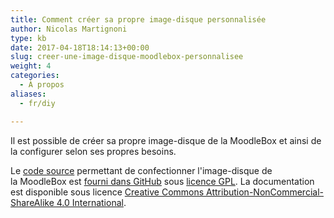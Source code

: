 ```yaml
---
title: Comment créer sa propre image-disque personnalisée
author: Nicolas Martignoni
type: kb
date: 2017-04-18T18:14:13+00:00
slug: creer-une-image-disque-moodlebox-personnalisee
weight: 4
categories:
  - À propos
aliases:
  - fr/diy

---
```

Il est possible de créer sa propre image-disque de la MoodleBox et ainsi de la configurer selon ses propres besoins.

Le [code source][1] permettant de confectionner l'image-disque de la MoodleBox est [fourni dans GitHub][1] sous [licence GPL][2]. La documentation est disponible sous licence [Creative Commons Attribution-NonCommercial-ShareAlike 4.0 International][3].

 [1]: https://github.com/martignoni/moodlebox
 [2]: hhttps://www.gnu.org/licenses/gpl-3.0.fr.html
 [3]: https://creativecommons.org/licenses/by-nc-sa/4.0/
